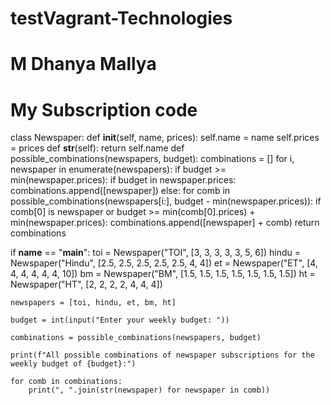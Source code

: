 # testVagrant-Technologies
# M Dhanya Mallya
# My Subscription code
class Newspaper:
  def __init__(self, name, prices):
    self.name = name
    self.prices = prices
  def __str__(self):
    return self.name
def possible_combinations(newspapers, budget):
  combinations = []
  for i, newspaper in enumerate(newspapers):
        if budget >= min(newspaper.prices):
            if budget in newspaper.prices:
                combinations.append([newspaper])
            else:
                for comb in possible_combinations(newspapers[i:], budget - min(newspaper.prices)):
                    if comb[0] is newspaper or budget >= min(comb[0].prices) + min(newspaper.prices):
                        combinations.append([newspaper] + comb)
    return combinations


if __name__ == "__main__":
    toi = Newspaper("TOI", [3, 3, 3, 3, 3, 5, 6])
    hindu = Newspaper("Hindu", [2.5, 2.5, 2.5, 2.5, 2.5, 4, 4])
    et = Newspaper("ET", [4, 4, 4, 4, 4, 4, 10])
    bm = Newspaper("BM", [1.5, 1.5, 1.5, 1.5, 1.5, 1.5, 1.5])
    ht = Newspaper("HT", [2, 2, 2, 2, 4, 4, 4])

    newspapers = [toi, hindu, et, bm, ht]

    budget = int(input("Enter your weekly budget: "))

    combinations = possible_combinations(newspapers, budget)

    print(f"All possible combinations of newspaper subscriptions for the weekly budget of {budget}:")

    for comb in combinations:
        print(", ".join(str(newspaper) for newspaper in comb))
     
